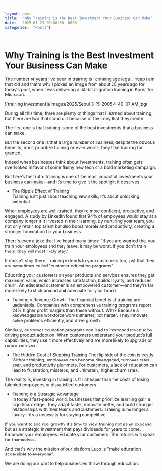 ```yaml
---

layout: post
title:  "Why Training is the Best Investment Your Business Can Make"
date:   2025-01-23 00:00:00 -0600
categories: ["Posts"] 

---
```



# Why Training is the Best Investment Your Business Can Make 

The number of years I've been in training is "drinking age legal". Yeap I am that old and that's why I picked an image from about 20 years ago for today's post, when I was delivering a 64-bit migration training in Korea for Microsoft.

![training investment](/images/2025/Seoul 3-15-2005 4-40-07 AM.jpg)

During all this time, there are plenty of things that I learned about training, but there are two that stand out because of the irony that they create.

The first one is that training is one of the best investments that a business can make.

But the second one is that a large number of business, despite the obvious benefits, don't prioritize training or even worse, they take training for granted.

Indeed when businesses think about investments, training often gets overlooked in favor of some flashy new tech or a bold marketing campaign. 

But here’s the truth: training is one of the most impactful investments your business can make—and it’s time to give it the spotlight it deserves.  

- The Ripple Effect of Training  
Training isn’t just about teaching new skills; it’s about unlocking potential. 

When employees are well-trained, they’re more confident, productive, and engaged. A study by LinkedIn found that 94% of employees would stay at a company longer if it invested in their learning. By nurturing your team, you not only retain top talent but also boost morale and productivity, creating a stronger foundation for your business.  

There's even a joke that I've heard many times: "if you are worried that you train your employees and they leave, it may be worst. If you don't train them, they will most likely stay."

It doesn’t stop there. Training extends to your customers too, just that they are sometimes called "customer education programs".

Educating your customers on your products and services ensures they get maximum value, which increases satisfaction, builds loyalty, and reduces churn. An educated customer is an empowered customer—and they’re far more likely to stick around and advocate for your brand.  

- Training = Revenue Growth
The financial benefits of training are undeniable. Companies with comprehensive training programs report 24% higher profit margins than those without. Why? Because a knowledgeable workforce works smarter, not harder. They innovate, solve problems efficiently, and drive growth.  

Similarly, customer education programs can lead to increased revenue by driving product adoption. When customers understand your product’s full capabilities, they use it more effectively and are more likely to upgrade or renew services.  

- The Hidden Cost of Skipping Training
The flip side of the coin is costly. Without training, employees can become disengaged, turnover rates soar, and productivity plummets. For customers, a lack of education can lead to frustration, missteps, and ultimately, higher churn rates.  

The reality is, investing in training is far cheaper than the costs of losing talented employees or dissatisfied customers.  

- Training is a Strategic Advantage   
In today’s fast-paced world, businesses that prioritize learning gain a significant edge. They adapt faster, innovate better, and build stronger relationships with their teams and customers. Training is no longer a luxury—it’s a necessity for staying competitive.  

If you want to see real growth, it’s time to view training not as an expense but as a strategic investment that pays dividends for years to come. Empower your employees. Educate your customers. The returns will speak for themselves.  

And that's why the mission of our platform Lupo is "make education accessible to everyone". 

We are doing our part to help businesses thrive through education.